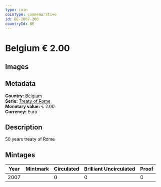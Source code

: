 ```yaml
---
type: coin
coinType: commemorative
id: BE-2007-200
countryId: BE
---
```


# Belgium € 2.00

## Images


## Metadata

**Country:** [Belgium](../../Countries/Belgium/index.md)\
**Serie:** [Treaty of Rome](index.md)\
**Monetary value:** € 2.00\
**Currency:** Euro

## Description
50 years treaty of Rome

## Mintages

| Year | Mintmark | Circulated | Brilliant Uncirculated | Proof |
| ---- | -------- | ---------- | ---------------------- | ----- |
| 2007 |  | 0| 0 | 0 |
